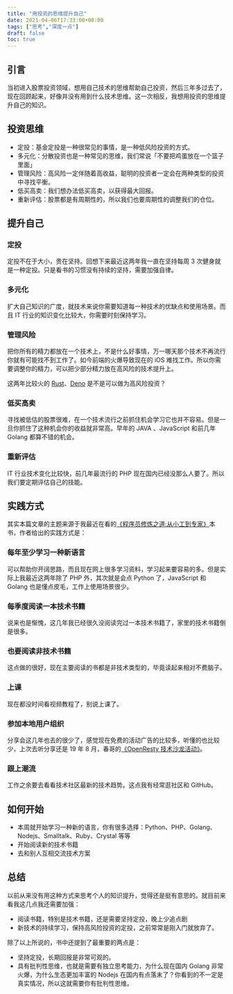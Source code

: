 ```yaml
---
title: "用投资的思维提升自己"
date: 2021-04-06T17:33:00+08:00
tags: ["思考","深度一点"] 
draft: false
toc: true
---
```


## 引言

当初进入股票投资领域，想用自己技术的思维帮助自己投资，然后三年多过去了，现在回顾起来，好像并没有用到什么技术思维。这一次相反，我想用投资的思维提升自己的知识。

## 投资思维

- 定投：基金定投是一种很常见的事情，是一种低风险投资的方式。
- 多元化：分散投资也是一种常见的思维，我们常说「不要把鸡蛋放在一个篮子里面」
- 管理风险：高风险一定伴随着高收益，聪明的投资者一定会在两种类型的投资中寻找平衡。
- 低买高卖：我们想办法低买高卖，以获得最大回报。
- 重新评估：股票都是有周期性的，所以我们也要周期性的调整我们的仓位。

<!--more-->

## 提升自己

### 定投

定投不在于大小，贵在坚持。回想下来最近这两年我一直在坚持每周 3 次健身就是一种定投。只是看书的习惯没有持续的坚持，需要加强自律。

### 多元化

扩大自己知识的广度，就技术来说你需要知道每一种技术的优缺点和使用场景。而且 IT 行业的知识变化比较大，你需要时刻保持学习。

### 管理风险

把你所有的精力都放在一个技术上，不是什么好事情，万一哪天那个技术不再流行你就有可能找不到工作了。如今前端的火爆导致现在的 iOS 难找工作。所以你需要调整你的精力，可以把少部分精力放在高风险的技术提升上。

这两年比较火的 [Rust](https://www.rust-lang.org/)、[Deno](https://deno.land/) 是不是可以做为高风险投资？

### 低买高卖

寻找被低估的股票很难，在一个技术流行之前抓住机会学习它也并不容易。但是一旦你抓住了这种机会你的收益就非常高。早年的 JAVA 、JavaScript 和前几年 Golang 都算不错的机会。

### 重新评估

IT 行业技术变化比较快，前几年最流行的 PHP 现在国内已经没那么人要了。所以我们要定期评估自己的技能。

## 实践方式

其实本篇文章的主题来源于我最近在看的[《程序员修炼之道:从小工到专家》](https://book.douban.com/subject/5387402/)本书，作者给出的实践方式是：

### 每年至少学习一种新语言

可以帮助你开阔思路，而且现在网上很多学习资料，学习起来要容易的多。但是实际上我最近这两年除了 PHP 外，其次就是会点 Python 了，JavaScript 和 Golang 也是懂点皮毛，工作上使用场景很少。

### 每季度阅读一本技术书籍

说来也是惭愧，这几年我已经很久没阅读完过一本技术书籍了，家里的技术书籍倒是很多。

### 也要阅读非技术书籍

这点做的很好，现在主要阅读的书都是非技术类型的，毕竟读起来相对不费脑子。

### 上课

现在都没时间看视频教程了，别说上课了。

### 参加本地用户组织

分享会这几年也去的很少了，感觉现在免费的活动广告的比较多，听懂的也比较少，上次去听分享还是 19 年 8 月，春哥的[《OpenResty 技术沙龙活动》](https://blog.forecho.com/participate-in-the-openresty-technical-salon.html)。

### 跟上潮流

工作之余要去看看技术社区最新的技术趋势。这点我有经常逛社区和 GitHub。

## 如何开始

- 本周就开始学习一种新的语言，你有很多选择：Python、PHP、Golang、Nodejs、Smalltalk、Ruby、Crystal 等等
- 开始阅读新的技术书籍
- 去和别人互相交流技术方案

## 总结

以前从来没有用这种方式来思考个人的知识提升，觉得还是挺有意思的。就目前来看我这几点我还需要加强：

- 阅读书籍，特别是技术书籍，还是需要坚持定投，晚上少追点剧
- 新技术的持续学习，保持高风险投资的定投，之前常常是刚入门就放弃了。

除了以上所说的，书中还提到了最重要的两点是：

- 坚持定投，长期回报是非常可观的。
- 具有批判性思维，也就是需要有独立思考能力，为什么现在国内 Golang 非常火爆，为什么生态更加丰富的 Nodejs 在国内有点落末了？你看到的不一定是真实情况，所以这就需要你有批判性思维。
